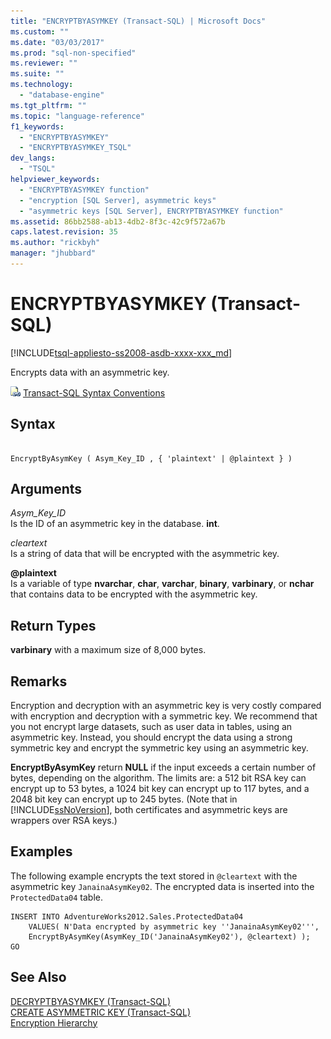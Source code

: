```yaml
---
title: "ENCRYPTBYASYMKEY (Transact-SQL) | Microsoft Docs"
ms.custom: ""
ms.date: "03/03/2017"
ms.prod: "sql-non-specified"
ms.reviewer: ""
ms.suite: ""
ms.technology: 
  - "database-engine"
ms.tgt_pltfrm: ""
ms.topic: "language-reference"
f1_keywords: 
  - "ENCRYPTBYASYMKEY"
  - "ENCRYPTBYASYMKEY_TSQL"
dev_langs: 
  - "TSQL"
helpviewer_keywords: 
  - "ENCRYPTBYASYMKEY function"
  - "encryption [SQL Server], asymmetric keys"
  - "asymmetric keys [SQL Server], ENCRYPTBYASYMKEY function"
ms.assetid: 86bb2588-ab13-4db2-8f3c-42c9f572a67b
caps.latest.revision: 35
ms.author: "rickbyh"
manager: "jhubbard"
---
```

# ENCRYPTBYASYMKEY (Transact-SQL)
[!INCLUDE[tsql-appliesto-ss2008-asdb-xxxx-xxx_md](../../relational-databases/import-export/includes/tsql-appliesto-ss2008-asdb-xxxx-xxx-md.md)]

  Encrypts data with an asymmetric key.  
  
 ![Topic link icon](../../a9notintoc/media/topic-link.gif "Topic link icon") [Transact-SQL Syntax Conventions](../../t-sql/language-elements/transact-sql-syntax-conventions-transact-sql.md)  
  
## Syntax  
  
```  
  
EncryptByAsymKey ( Asym_Key_ID , { 'plaintext' | @plaintext } )  
```  
  
## Arguments  
 *Asym_Key_ID*  
 Is the ID of an asymmetric key in the database. **int**.  
  
 *cleartext*  
 Is a string of data that will be encrypted with the asymmetric key.  
  
 **@plaintext**  
 Is a variable of type **nvarchar**, **char**, **varchar**, **binary**, **varbinary**, or **nchar** that contains data to be encrypted with the asymmetric key.  
  
## Return Types  
 **varbinary** with a maximum size of 8,000 bytes.  
  
## Remarks  
 Encryption and decryption with an asymmetric key is very costly compared with encryption and decryption with a symmetric key. We recommend that you not encrypt large datasets, such as user data in tables, using an asymmetric key. Instead, you should encrypt the data using a strong symmetric key and encrypt the symmetric key using an asymmetric key.  
  
 **EncryptByAsymKey** return **NULL** if the input exceeds a certain number of bytes, depending on the algorithm. The limits are: a 512 bit RSA key can encrypt up to 53 bytes, a 1024 bit key can encrypt up to 117 bytes, and a 2048 bit key can encrypt up to 245 bytes. (Note that in [!INCLUDE[ssNoVersion](../../a9notintoc/includes/ssnoversion-md.md)], both certificates and asymmetric keys are wrappers over RSA keys.)  
  
## Examples  
 The following example encrypts the text stored in `@cleartext` with the asymmetric key `JanainaAsymKey02`. The encrypted data is inserted into the `ProtectedData04` table.  
  
```  
INSERT INTO AdventureWorks2012.Sales.ProtectedData04   
    VALUES( N'Data encrypted by asymmetric key ''JanainaAsymKey02''',  
    EncryptByAsymKey(AsymKey_ID('JanainaAsymKey02'), @cleartext) );  
GO  
```  
  
## See Also  
 [DECRYPTBYASYMKEY &#40;Transact-SQL&#41;](../../t-sql/functions/decryptbyasymkey-transact-sql.md)   
 [CREATE ASYMMETRIC KEY &#40;Transact-SQL&#41;](../../t-sql/statements/create-asymmetric-key-transact-sql.md)   
 [Encryption Hierarchy](../../relational-databases/security/encryption/encryption-hierarchy.md)  
  
  